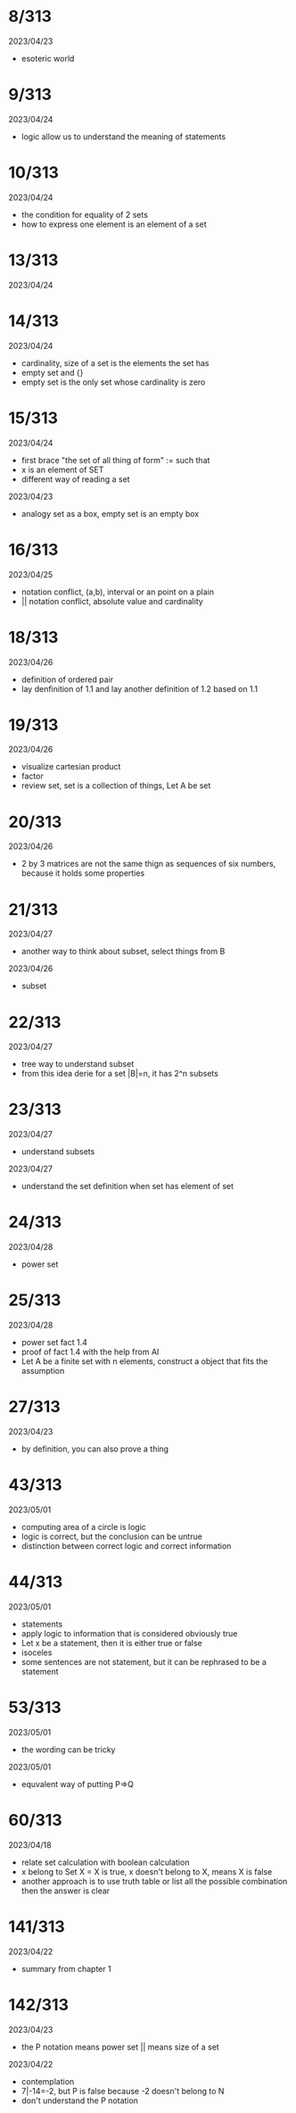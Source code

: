 # 8/313

2023/04/23

- esoteric world


# 9/313

2023/04/24

- logic allow us to understand the meaning of statements


# 10/313

2023/04/24

- the condition for equality of 2 sets
- how to express one element is an element of a set

# 13/313

2023/04/24

# 14/313

2023/04/24

- cardinality, size of a set is the elements the set has
- empty set and {}
- empty set is the only set whose cardinality is zero

# 15/313

2023/04/24

- first brace "the set of all thing of form" := such that
- x is an element of SET
- different way of reading a set

2023/04/23

- analogy set as a box, empty set is an empty box

# 16/313

2023/04/25

- notation conflict, (a,b), interval or an point on a plain
- || notation conflict, absolute value and cardinality

# 18/313

2023/04/26

- definition of ordered pair
- lay denfinition of 1.1 and lay another definition of 1.2 based on 1.1


# 19/313

2023/04/26

- visualize cartesian product
- factor
- review set, set is a collection of things, Let A be set

# 20/313

2023/04/26

- 2 by 3 matrices are not the same thign as sequences of six numbers, because it holds some properties

# 21/313

2023/04/27

- another way to think about subset, select things from B

2023/04/26

- subset

# 22/313

2023/04/27

- tree way to understand subset
- from this idea derie for a set |B|=n, it has 2^n subsets

# 23/313

2023/04/27

- understand subsets

2023/04/27

- understand the set definition when set has element of set

# 24/313

2023/04/28

- power set

# 25/313

2023/04/28

- power set fact 1.4
- proof of fact 1.4 with the help from AI
- Let A be a finite set with n elements, construct a object that fits the assumption

# 27/313

2023/04/23

- by definition, you can also prove a thing

# 43/313

2023/05/01

- computing area of a circle is logic
- logic is correct, but the conclusion can be untrue
- distinction between correct logic and correct information

# 44/313

2023/05/01

- statements
- apply logic to information that is considered obviously true
- Let x be a statement, then it is either true or false
- isoceles
- some sentences are not statement, but it can be rephrased to be a statement

# 53/313

2023/05/01

- the wording can be tricky

2023/05/01

- equvalent way of putting P=>Q


# 60/313

2023/04/18

- relate set calculation with boolean calculation
- x belong to Set X = X is true, x doesn't belong to X, means X is false
- another approach is to use truth table or list all the possible combination then the answer is clear

# 141/313

2023/04/22

- summary from chapter 1


# 142/313

2023/04/23

- the P notation means power set || means size of a set

2023/04/22

- contemplation
- 7|-14=-2, but P is false because -2 doesn't belong to N
- don't understand the P notation

